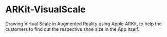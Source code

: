 # ARKit-VisualScale

Drawing Virtual Scale in Augmented Reality using Apple ARKit, to help the customers to find out the respective shoe size in the App Itself.
